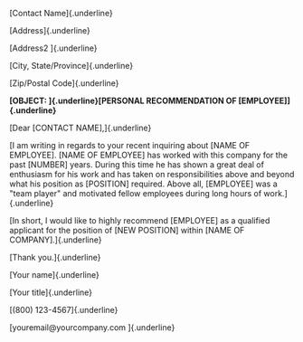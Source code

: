 [Contact Name]{.underline}

[Address]{.underline}

[Address2 ]{.underline}

[City, State/Province]{.underline}

[Zip/Postal Code]{.underline}

**[OBJECT: ]{.underline}[PERSONAL RECOMMENDATION OF
\[EMPLOYEE\]]{.underline}**

[Dear \[CONTACT NAME\],]{.underline}

[I am writing in regards to your recent inquiring about \[NAME OF
EMPLOYEE\]. \[NAME OF EMPLOYEE\] has worked with this company for the
past \[NUMBER\] years. During this time he has shown a great deal of
enthusiasm for his work and has taken on responsibilities above and
beyond what his position as \[POSITION\] required. Above all,
\[EMPLOYEE\] was a \"team player\" and motivated fellow employees during
long hours of work.]{.underline}

[In short, I would like to highly recommend \[EMPLOYEE\] as a qualified
applicant for the position of \[NEW POSITION\] within \[NAME OF
COMPANY\].]{.underline}

[Thank you.]{.underline}

[Your name]{.underline}

[Your title]{.underline}

[(800) 123-4567]{.underline}

[youremail\@yourcompany.com ]{.underline}
